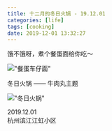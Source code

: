 ```yaml
---
title: 十二月的冬日火锅 - 19.12.01
categories: [life]
tags: [cooking]
date: 2019-12-01 13:32:27
---
```


饿不饿呀，煮个餐蛋面给你吃～

!["餐蛋车仔面"](//static.wuyuying.com/wucanrou.jpeg)

冬日火锅 —— 牛肉丸主题

!["冬日火锅"](//static.wuyuying.com/potluck.jpg)

2019.12.01  
杭州滨江江虹小区